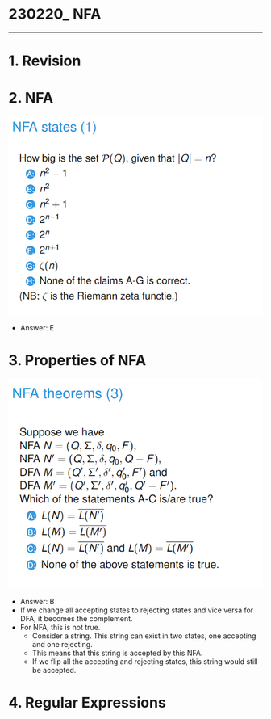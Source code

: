 # 230220_ NFA

---

# 1. Revision

# 2. NFA
![img_10.png](img_10.png)

- Answer: E

# 3. Properties of NFA
![img_11.png](img_11.png)

- Answer: B
- If we change all accepting states to rejecting states and vice versa for DFA, it becomes the complement.
- For NFA, this is not true.
  - Consider a string. This string can exist in two states, one accepting and one rejecting.
  - This means that this string is accepted by this NFA.
  - If we flip all the accepting and rejecting states, this string would still be accepted.

# 4. Regular Expressions